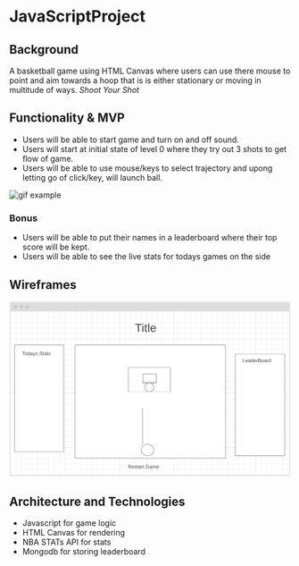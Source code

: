 # JavaScriptProject


## Background
A basketball game using HTML Canvas where users can use there mouse to point and aim towards a hoop that is is either stationary or moving in multitude of ways. *Shoot Your Shot*

## Functionality & MVP
* Users will be able to start game and turn on and off sound.
* Users will start at initial state of level 0 where they try out 3 shots to get flow of game.
* Users will be able to use mouse/keys to select trajectory and upong letting go of click/key, will launch ball.

![gif example](https://github.com/tasnim-s/ShootYourShot/blob/main/showcase.gif)

### Bonus
* Users will be able to put their names in a leaderboard where their top score will be kept.
* Users will be able to see the live stats for todays games on the side

## Wireframes
![Wireframe example](https://github.com/tasnim-s/JavaScriptProject/blob/main/BasketballGameWF.png)

## Architecture and Technologies

* Javascript for game logic
* HTML Canvas for rendering
* NBA STATs API for stats
* Mongodb for storing leaderboard
